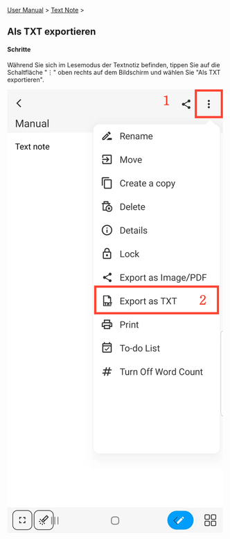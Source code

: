 [User Manual](/dragonnest/drawnote/manual/de) > [Text Note](/dragonnest/drawnote/manual/de/text_note) >

Als TXT exportieren
---
#### Schritte

Während Sie sich im Lesemodus der Textnotiz befinden, tippen Sie auf die Schaltfläche "⋮" oben rechts auf dem Bildschirm und wählen Sie "Als TXT exportieren".

![](imgs/export_as_txt1.png)